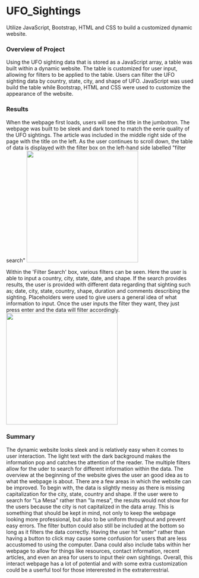 # UFO_Sightings
Utilize JavaScript, Bootstrap, HTML and CSS to build a customized dynamic website.

### Overview of Project
Using the UFO sighting data that is stored as a JavaScript array, a table was built within a dynamic website. The table is customized for user input, allowing for filters to be applied to the table. Users can filter the UFO sighting data by country, state, city, and shape of UFO. JavaScript was used build the table while Bootstrap, HTML and CSS were used to customize the appearance of the website.


### Results
When the webpage first loads, users will see the title in the jumbotron. The webpage was built to be sleek and dark toned to match the eerie quality of the UFO sightings. The article was included in the middle right side of the page with the title on the left. As the user continues to scroll down, the table of data is displayed with the filter box on the left-hand side labelled "filter search"
<img src="Resources/june_temps.png" width="300">

Within the 'Filter Search' box, various filters can be seen. Here the user is able to input a country, city, state, date, and shape. If the search provides results, the user is provided with different data regarding that sighting such as; date, city, state, country, shape, duration and comments describing the sighting. Placeholders were used to give users a general idea of what information to input. Once the user inputs the filter they want, they just press enter and the data will filter accordingly.
<img src="Resources/june_temps.png" width="300">

### Summary
The dynamic website looks sleek and is relatively easy when it comes to user interaction. The light text with the dark background makes the information pop and catches the attention of the reader. The multiple filters allow for the uder to search for different information within the data. The overview at the beginning of the website gives the user an good idea as to what the webpage is about.
There are a few areas in which the website can be improved. To begin with, the data is slightly messy as there is missing capitalization for the city, state, country and shape. If the user were to search for "La Mesa" rather than "la mesa", the results would not show for the users because the city is not capitalized in the data array. This is something that should be kept in mind, not only to keep the webpage looking more professional, but also to be uniform throughout and prevent easy errors. The filter button could also still be included at the bottom so long as it filters the data correctly. Having the user hit "enter" rather than having a button to click may cause some confusion for users that are less accustomed to using the computer. 
Dana could also include tabs within her webpage to allow for things like resources, contact information, recent articles, and even an area for users to input their own sightings. Overall, this interact webpage has a lot of potential and with some extra customization could be a userful tool for those intererested in the extraterrestrial. 
